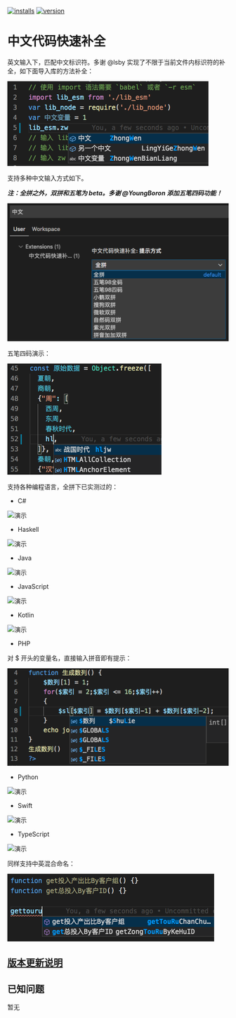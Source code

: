 [![installs](https://vsmarketplacebadge.apphb.com/installs/CodeInChinese.ChineseInputAssistant.svg?style=flat-square)](https://marketplace.visualstudio.com/items?itemName=CodeInChinese.ChineseInputAssistant)
[![version](https://vsmarketplacebadge.apphb.com/version/CodeInChinese.ChineseInputAssistant.svg?style=flat-square)](https://marketplace.visualstudio.com/items?itemName=CodeInChinese.ChineseInputAssistant)

# 中文代码快速补全

英文输入下，匹配中文标识符。多谢 @lsby 实现了不限于当前文件内标识符的补全，如下面导入库的方法补全：

![演示](截图/演示_库.png)

支持多种中文输入方式如下。

***注：全拼之外，双拼和五笔为 beta。多谢 @YoungBoron 添加五笔四码功能！***

![演示](截图/输入法选项.png)

五笔四码演示：

![演示](截图/输入法_五笔四码.png)

支持各种编程语言，全拼下已实测过的：

- C#

![演示](截图/演示_c.png)

- Haskell

![演示](截图/演示_Haskell.png)

- Java

![演示](截图/演示_Java.png)

- JavaScript

![演示](截图/演示_JS.png)

- Kotlin

![演示](截图/演示_Kotlin.png)

- PHP

对 $ 开头的变量名，直接输入拼音即有提示：

![演示](截图/演示_PHP.png)

- Python

![演示](截图/演示_Python.png)

- Swift

![演示](截图/演示_Swift.png)

- TypeScript

![演示](截图/演示_TS.png)

同样支持中英混合命名：

![演示](截图/演示_中英混合.png)

## [版本更新说明](CHANGELOG.md)

## 已知问题

暂无
